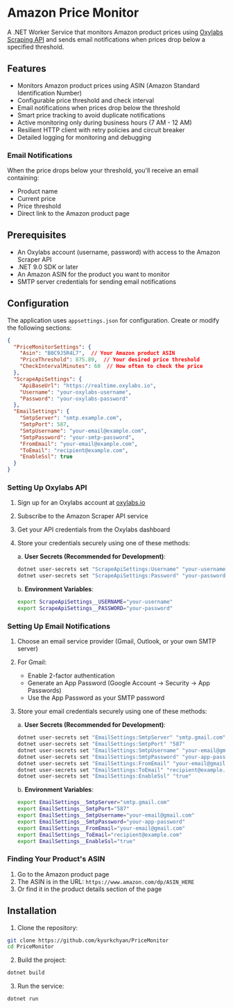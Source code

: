 # Amazon Price Monitor

A .NET Worker Service that monitors Amazon product prices using [Oxylabs Scraping API](https://oxylabs.io/pages/amazon-scraper-api) and sends email notifications when prices drop below a specified threshold.

## Features

- Monitors Amazon product prices using ASIN (Amazon Standard Identification Number)
- Configurable price threshold and check interval
- Email notifications when prices drop below the threshold
- Smart price tracking to avoid duplicate notifications
- Active monitoring only during business hours (7 AM - 12 AM)
- Resilient HTTP client with retry policies and circuit breaker
- Detailed logging for monitoring and debugging

### Email Notifications

When the price drops below your threshold, you'll receive an email containing:
- Product name
- Current price
- Price threshold
- Direct link to the Amazon product page


## Prerequisites

- An Oxylabs account (username, password) with access to the Amazon Scraper API
- .NET 9.0 SDK or later
- An Amazon ASIN for the product you want to monitor
- SMTP server credentials for sending email notifications

## Configuration

The application uses `appsettings.json` for configuration. Create or modify the following sections:

```json
{
  "PriceMonitorSettings": {
    "Asin": "B0C9J5R4L7",  // Your Amazon product ASIN
    "PriceThreshold": 875.89,  // Your desired price threshold
    "CheckIntervalMinutes": 60  // How often to check the price
  },
  "ScrapeApiSettings": {
    "ApiBaseUrl": "https://realtime.oxylabs.io",
    "Username": "your-oxylabs-username",
    "Password": "your-oxylabs-password"
  },
  "EmailSettings": {
    "SmtpServer": "smtp.example.com",
    "SmtpPort": 587,
    "SmtpUsername": "your-email@example.com",
    "SmtpPassword": "your-smtp-password",
    "FromEmail": "your-email@example.com",
    "ToEmail": "recipient@example.com",
    "EnableSsl": true
  }
}
```

### Setting Up Oxylabs API

1. Sign up for an Oxylabs account at [oxylabs.io](https://oxylabs.io)
2. Subscribe to the Amazon Scraper API service
3. Get your API credentials from the Oxylabs dashboard
4. Store your credentials securely using one of these methods:

   a. **User Secrets (Recommended for Development)**:
   ```bash
   dotnet user-secrets set "ScrapeApiSettings:Username" "your-username"
   dotnet user-secrets set "ScrapeApiSettings:Password" "your-password"
   ```

   b. **Environment Variables**:
   ```bash
   export ScrapeApiSettings__USERNAME="your-username"
   export ScrapeApiSettings__PASSWORD="your-password"
   ```

### Setting Up Email Notifications

1. Choose an email service provider (Gmail, Outlook, or your own SMTP server)
2. For Gmail:
   - Enable 2-factor authentication
   - Generate an App Password (Google Account → Security → App Passwords)
   - Use the App Password as your SMTP password

3. Store your email credentials securely using one of these methods:

   a. **User Secrets (Recommended for Development)**:
   ```bash
   dotnet user-secrets set "EmailSettings:SmtpServer" "smtp.gmail.com"
   dotnet user-secrets set "EmailSettings:SmtpPort" "587"
   dotnet user-secrets set "EmailSettings:SmtpUsername" "your-email@gmail.com"
   dotnet user-secrets set "EmailSettings:SmtpPassword" "your-app-password"
   dotnet user-secrets set "EmailSettings:FromEmail" "your-email@gmail.com"
   dotnet user-secrets set "EmailSettings:ToEmail" "recipient@example.com"
   dotnet user-secrets set "EmailSettings:EnableSsl" "true"
   ```

   b. **Environment Variables**:
   ```bash
   export EmailSettings__SmtpServer="smtp.gmail.com"
   export EmailSettings__SmtpPort="587"
   export EmailSettings__SmtpUsername="your-email@gmail.com"
   export EmailSettings__SmtpPassword="your-app-password"
   export EmailSettings__FromEmail="your-email@gmail.com"
   export EmailSettings__ToEmail="recipient@example.com"
   export EmailSettings__EnableSsl="true"
   ```

### Finding Your Product's ASIN

1. Go to the Amazon product page
2. The ASIN is in the URL: `https://www.amazon.com/dp/ASIN_HERE`
3. Or find it in the product details section of the page

## Installation

1. Clone the repository:
```bash
git clone https://github.com/kyurkchyan/PriceMonitor
cd PriceMonitor
```

2. Build the project:
```bash
dotnet build
```

3. Run the service:
```bash
dotnet run
```